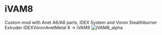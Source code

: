# iVAM8
Custom mod with Anet A6/A8 parts, IDEX System and Voron Stealthburner Extruder 
IDEXVoronAnetMetal 8 -> iVAM8
![iVAM8_alpha](https://user-images.githubusercontent.com/12106056/149683609-70694745-ab36-4a87-a0bd-3447a10d79b3.png)
